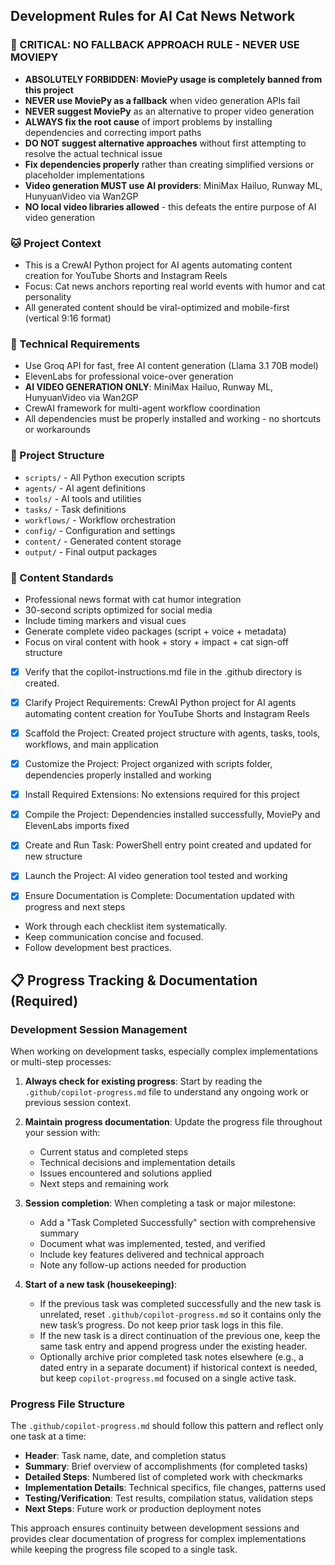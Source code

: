 <!-- Use this file to provide workspace-specific custom instructions to Copilot. For more details, visit https://code.visualstudio.com/docs/copilot/copilot-customization#_use-a-githubcopilotinstructionsmd-file -->

## Development Rules for AI Cat News Network

### 🚫 CRITICAL: NO FALLBACK APPROACH RULE - NEVER USE MOVIEPY
- **ABSOLUTELY FORBIDDEN: MoviePy usage is completely banned from this project**
- **NEVER use MoviePy as a fallback** when video generation APIs fail
- **NEVER suggest MoviePy** as an alternative to proper video generation
- **ALWAYS fix the root cause** of import problems by installing dependencies and correcting import paths
- **DO NOT suggest alternative approaches** without first attempting to resolve the actual technical issue
- **Fix dependencies properly** rather than creating simplified versions or placeholder implementations
- **Video generation MUST use AI providers**: MiniMax Hailuo, Runway ML, HunyuanVideo via Wan2GP
- **NO local video libraries allowed** - this defeats the entire purpose of AI video generation

### 🐱 Project Context
- This is a CrewAI Python project for AI agents automating content creation for YouTube Shorts and Instagram Reels
- Focus: Cat news anchors reporting real world events with humor and cat personality
- All generated content should be viral-optimized and mobile-first (vertical 9:16 format)

### 🔧 Technical Requirements
- Use Groq API for fast, free AI content generation (Llama 3.1 70B model)
- ElevenLabs for professional voice-over generation
- **AI VIDEO GENERATION ONLY**: MiniMax Hailuo, Runway ML, HunyuanVideo via Wan2GP
- CrewAI framework for multi-agent workflow coordination
- All dependencies must be properly installed and working - no shortcuts or workarounds

### 📁 Project Structure
- `scripts/` - All Python execution scripts
- `agents/` - AI agent definitions
- `tools/` - AI tools and utilities
- `tasks/` - Task definitions
- `workflows/` - Workflow orchestration
- `config/` - Configuration and settings
- `content/` - Generated content storage
- `output/` - Final output packages

### 🎯 Content Standards
- Professional news format with cat humor integration
- 30-second scripts optimized for social media
- Include timing markers and visual cues
- Generate complete video packages (script + voice + metadata)
- Focus on viral content with hook + story + impact + cat sign-off structure

- [x] Verify that the copilot-instructions.md file in the .github directory is created.

- [x] Clarify Project Requirements: CrewAI Python project for AI agents automating content creation for YouTube Shorts and Instagram Reels

- [x] Scaffold the Project: Created project structure with agents, tasks, tools, workflows, and main application

- [x] Customize the Project: Project organized with scripts folder, dependencies properly installed and working

- [x] Install Required Extensions: No extensions required for this project

- [x] Compile the Project: Dependencies installed successfully, MoviePy and ElevenLabs imports fixed

- [x] Create and Run Task: PowerShell entry point created and updated for new structure

- [x] Launch the Project: AI video generation tool tested and working

- [x] Ensure Documentation is Complete: Documentation updated with progress and next steps

<!--
## Execution Guidelines
PROGRESS TRACKING:
- If any tools are available to manage the above todo list, use it to track progress through this checklist.
- After completing each step, mark it complete and add a summary.
- Read current todo list status before starting each new step.

COMMUNICATION RULES:
- Avoid verbose explanations or printing full command outputs.
- If a step is skipped, state that briefly (e.g. "No extensions needed").
- Do not explain project structure unless asked.
- Keep explanations concise and focused.

DEVELOPMENT RULES:
- Use '.' as the working directory unless user specifies otherwise.
- Avoid adding media or external links unless explicitly requested.
- Use placeholders only with a note that they should be replaced.
- Use VS Code API tool only for VS Code extension projects.
- Once the project is created, it is already opened in Visual Studio Code—do not suggest commands to open this project in Visual Studio again.
- If the project setup information has additional rules, follow them strictly.

LANGUAGE RULES:
- ALL code, comments, variable names, function names, class names, and docstrings MUST be written in English.
- This applies regardless of the language the user communicates in.
- Use clear, descriptive English names for all code elements.
- Comments should explain the "why" not the "what" and be written in proper English.

FOLDER CREATION RULES:
- Always use the current directory as the project root.
- If you are running any terminal commands, use the '.' argument to ensure that the current working directory is used ALWAYS.
- Do not create a new folder unless the user explicitly requests it besides a .vscode folder for a tasks.json file.
- If any of the scaffolding commands mention that the folder name is not correct, let the user know to create a new folder with the correct name and then reopen it again in vscode.

EXTENSION INSTALLATION RULES:
- Only install extension specified by the get_project_setup_info tool. DO NOT INSTALL any other extensions.

PROJECT CONTENT RULES:
- If the user has not specified project details, assume they want a "Hello World" project as a starting point.
- Avoid adding links of any type (URLs, files, folders, etc.) or integrations that are not explicitly required.
- Avoid generating images, videos, or any other media files unless explicitly requested.
- If you need to use any media assets as placeholders, let the user know that these are placeholders and should be replaced with the actual assets later.
- Ensure all generated components serve a clear purpose within the user's requested workflow.
- If a feature is assumed but not confirmed, prompt the user for clarification before including it.
- If you are working on a VS Code extension, use the VS Code API tool with a query to find relevant VS Code API references and samples related to that query.

TASK COMPLETION RULES:
- Your task is complete when:
  - Project is successfully scaffolded and compiled without errors
  - copilot-instructions.md file in the .github directory exists in the project
  - README.md file exists and is up to date
  - User is provided with clear instructions to debug/launch the project

Before starting a new task in the above plan, update progress in the plan.
-->
- Work through each checklist item systematically.
- Keep communication concise and focused.
- Follow development best practices.

## 📋 Progress Tracking & Documentation (Required)

### Development Session Management
When working on development tasks, especially complex implementations or multi-step processes:

1. **Always check for existing progress**: Start by reading the `.github/copilot-progress.md` file to understand any ongoing work or previous session context.

2. **Maintain progress documentation**: Update the progress file throughout your session with:
   - Current status and completed steps
   - Technical decisions and implementation details
   - Issues encountered and solutions applied
   - Next steps and remaining work

3. **Session completion**: When completing a task or major milestone:
   - Add a "Task Completed Successfully" section with comprehensive summary
   - Document what was implemented, tested, and verified
   - Include key features delivered and technical approach
   - Note any follow-up actions needed for production

4. **Start of a new task (housekeeping)**:
   - If the previous task was completed successfully and the new task is unrelated, reset `.github/copilot-progress.md` so it contains only the new task’s progress. Do not keep prior task logs in this file.
   - If the new task is a direct continuation of the previous one, keep the same task entry and append progress under the existing header.
   - Optionally archive prior completed task notes elsewhere (e.g., a dated entry in a separate document) if historical context is needed, but keep `copilot-progress.md` focused on a single active task.

### Progress File Structure
The `.github/copilot-progress.md` should follow this pattern and reflect only one task at a time:
- **Header**: Task name, date, and completion status
- **Summary**: Brief overview of accomplishments (for completed tasks)
- **Detailed Steps**: Numbered list of completed work with checkmarks
- **Implementation Details**: Technical specifics, file changes, patterns used
- **Testing/Verification**: Test results, compilation status, validation steps
- **Next Steps**: Future work or production deployment notes

This approach ensures continuity between development sessions and provides clear documentation of progress for complex implementations while keeping the progress file scoped to a single task.